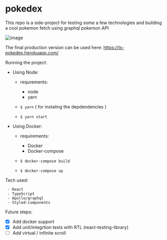 # pokedex

This repo is a side-project for testing some a few technologies and building a cool pokemon fetch using graphql pokemon API

![image](https://user-images.githubusercontent.com/13686332/62811434-fe60c300-bad7-11e9-839b-1ca509de8bf7.png)

The final production version can be used here:
https://ts-pokedex.herokuapp.com/

Running the project:

- Using Node:

  - requrements:

    - node
    - yarn

  - `$ yarn` ( for instaling the depdendencies )
  - `$ yarn start`

- Using Docker:

  - requirements:

    - Docker
    - Docker-compose

  - `$ docker-compose build`
  - `$ docker-compose up`

Tech used:

```
 - React
 - TypeScript
 - Apollo/graphql
 - Styled-components
```

Future steps:

- [x] Add docker support
- [x] Add unit/integrtion tests with RTL (react-testing-library)
- [ ] Add virtual / infinite scroll
